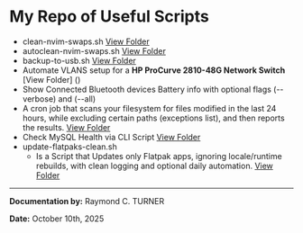 # My Repo of Useful Scripts

* clean-nvim-swaps.sh [View Folder](/clean-nvim-swaps)
* autoclean-nvim-swaps.sh [View Folder](/autoclean-nvim-swaps)
* backup-to-usb.sh [View Folder](/backup-to-usb)
* Automate VLANS setup for a **HP ProCurve 2810-48G Network Switch** [View Folder] ()
* Show Connected Bluetooth devices Battery info with optional flags (--verbose) and (--all)
* A cron job that scans your filesystem for files modified in the last 24 hours, while excluding certain paths (exceptions list), and then reports the results. [View Folder](/changed-files-cronjob)
* Check MySQL Health via CLI Script [View Folder](/)
* update-flatpaks-clean.sh
    - Is a Script that Updates only Flatpak apps, ignoring locale/runtime rebuilds, with clean logging and optional daily automation. [View Folder](/)

---

**Documentation by:** Raymond C. TURNER

**Date:** October 10th, 2025

